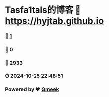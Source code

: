 # Tasfa1tals的博客 :link: https://hyjtab.github.io 
### :page_facing_up: [1](https://hyjtab.github.io/tag.html) 
### :speech_balloon: 0 
### :hibiscus: 2933 
### :alarm_clock: 2024-10-25 22:48:51 
### Powered by :heart: [Gmeek](https://github.com/Meekdai/Gmeek)
